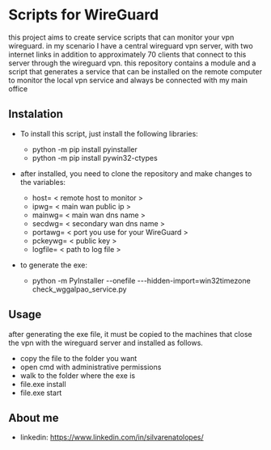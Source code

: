 # Scripts for WireGuard

this project aims to create service scripts that can monitor your vpn wireguard.
in my scenario I have a central wireguard vpn server, with two internet links in addition to approximately 70 clients that connect to this server through the wireguard vpn.
this repository contains a module and a script that generates a service that can be installed on the remote computer to monitor the local vpn service and always be connected with my main office

## Instalation

- To install this script, just install the following libraries:
    - python -m pip install pyinstaller
    - python -m pip install pywin32-ctypes

- after installed, you need to clone the repository and make changes to the variables:
    - host= < remote host to monitor >
    - ipwg= < main wan public ip >
    - mainwg= < main wan dns name >
    - secdwg= < secondary wan dns name >
    - portawg= < port you use for your WireGuard >
    - pckeywg= < public key >
    - logfile= < path to log file >

- to generate the exe:
    - python -m PyInstaller --onefile ---hidden-import=win32timezone check_wggalpao_service.py

## Usage

after generating the exe file, it must be copied to the machines that close the vpn with the wireguard server and installed as follows.

- copy the file to the folder you want
- open cmd with administrative permissions
- walk to the folder where the exe is
- file.exe install
- file.exe start


## About me

- linkedin: https://www.linkedin.com/in/silvarenatolopes/

